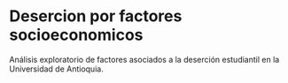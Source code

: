 # Desercion por factores socioeconomicos
Análisis exploratorio de factores asociados a la deserción estudiantil en la Universidad de Antioquia.
